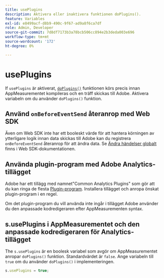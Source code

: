 ```yaml
---
title: usePlugins
description: Aktivera eller inaktivera funktionen doPlugins().
feature: Variables
exl-id: e8499acf-d8b9-490c-9f67-ad9a8f6ca7df
role: Admin, Developer
source-git-commit: 7d8df7173b3a78bcb506cc894e2b3deda003e696
workflow-type: tm+mt
source-wordcount: '172'
ht-degree: 0%

---
```


# usePlugins

If `usePlugins` är aktiverat, [`doPlugins()`](../functions/doplugins.md) funktionen körs precis innan AppMeasurementet kompileras och en träff skickas till Adobe. Aktivera variabeln om du använder `doPlugins()` funktion.

## Använd `onBeforeEventSend` återanrop med Web SDK

Även om Web SDK inte har ett booleskt värde för att hantera körningen av ytterligare logik innan data skickas till Adobe kan du registrera `onBeforeEventSend` återanrop för att ändra data. Se [Ändra händelser globalt](https://experienceleague.adobe.com/docs/experience-platform/edge/fundamentals/tracking-events.html#modifying-events-globally) finns i Web SDK-dokumentationen.

## Använda plugin-program med Adobe Analytics-tillägget

Adobe har ett tillägg med namnet&quot;Common Analytics Plugins&quot; som gör att du kan ringa de flesta [Plugin-program](../plugins/impl-plugins.md). Installera tillägget och anropa önskat plugin-program i en regel.

Om det plugin-program du vill använda inte ingår i tillägget Adobe använder du den anpassade kodredigeraren efter AppMeasurementen syntax.

## s.usePlugins i AppMeasurementet och den anpassade kodredigeraren för Analytics-tillägget

The `s.usePlugins` är en boolesk variabel som avgör om AppMeasurementet anropar `doPlugins()` funktion. Standardvärdet är `false`. Ange variabeln till `true` om du använder `doPlugins()` i implementeringen.

```js
s.usePlugins = true;
```
